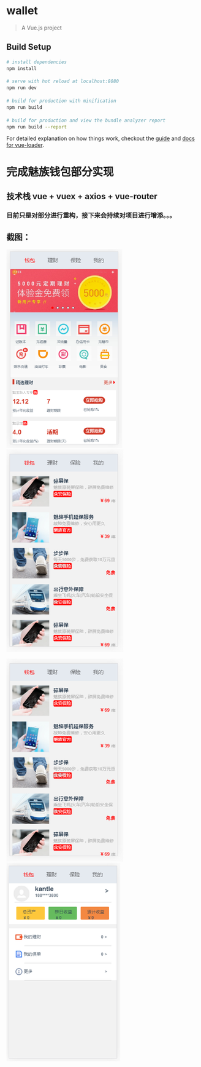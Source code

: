 # wallet

> A Vue.js project

## Build Setup

``` bash
# install dependencies
npm install

# serve with hot reload at localhost:8080
npm run dev

# build for production with minification
npm run build

# build for production and view the bundle analyzer report
npm run build --report
```

For detailed explanation on how things work, checkout the [guide](http://vuejs-templates.github.io/webpack/) and [docs for vue-loader](http://vuejs.github.io/vue-loader).


# 完成魅族钱包部分实现
## 技术栈 vue + vuex + axios + vue-router
### 目前只是对部分进行重构，接下来会持续对项目进行增添。。。

## 截图：

![首屏](https://github.com/LeeDou/wallet/blob/master/img/home.png)
![](https://github.com/LeeDou/wallet/blob/master/img/safe.png)

![](https://github.com/LeeDou/wallet/blob/master/img/safe.png)
![](https://github.com/LeeDou/wallet/blob/master/img/my.png)
